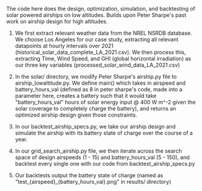 The code here does the design, optimization, simulation, and backtesting of solar powered airships on low altitudes. Builds upon Peter Sharpe's past work on airship design for high altitudes.

1. We first extract relevant weather data from the NREL NSRDB database. We choose Los Angeles for our case study, extracting all relevant datapoints at hourly intervals over 2021 (historical_solar_data_complete_LA_2021.csv). We then process this, extracting Time, Wind Speed, and GHI (global horizontal irradiation) as our three key variables (processed_solar_wind_data_LA_2021.csv)

2. In the solar/ directory, we modify Peter Sharpe's airship.py file to airship_lowaltitude.py. We define main() which takes in airspeed and battery_hours_val (defined as 8 in peter sharpe's code, made into a parameter here, creates a battery such that it would take "battery_hours_val" hours of solar energy input @ 400 W m^-2 given the solar coverage to completely charge the battery), and returns an optimized airship design given those constraints.
3. In our backtest_airship_specs.py, we take our airship design and simulate the airship with its battery state of charge over the course of a year.
4. In our grid_search_airship.py file, we then iterate across the search space of design airspeeds (1 - 15) and battery_hours_val (5 - 150), and backtest every single one with our code from backtest_airship_specs.py
5. Our backtests output the battery state of charge (named as "test_{airspeed}_{battery_hours_val}.png" in results/ directory)
